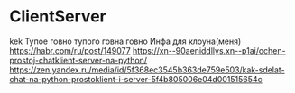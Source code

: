 # ClientServer
kek
Тупое говно тупого говна говно
Инфа для клоуна(меня)
https://habr.com/ru/post/149077
https://xn--90aeniddllys.xn--p1ai/ochen-prostoj-chatklient-server-na-python/
https://zen.yandex.ru/media/id/5f368ec3545b363de759e503/kak-sdelat-chat-na-python-prostoklient-i-server-5f4b805006e04d001515654c
